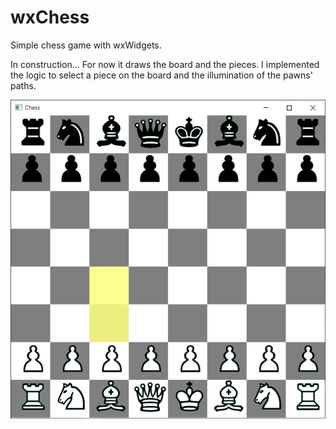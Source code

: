 # wxChess
Simple chess game with wxWidgets.

In construction... For now it draws the board and the pieces. I implemented the logic to select a piece on the board and the illumination of the pawns' paths.

![chess](chess.png)